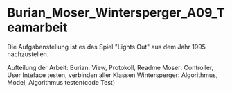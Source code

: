 # Burian_Moser_Wintersperger_A09_Teamarbeit

Die Aufgabenstellung ist es das Spiel "Lights Out" aus dem Jahr 1995 nachzustellen.

Aufteilung der Arbeit:
Burian: View, Protokoll, Readme
Moser: Controller, User Inteface testen, verbinden aller Klassen
Wintersperger: Algorithmus, Model, Algorithmus testen(code Test)

